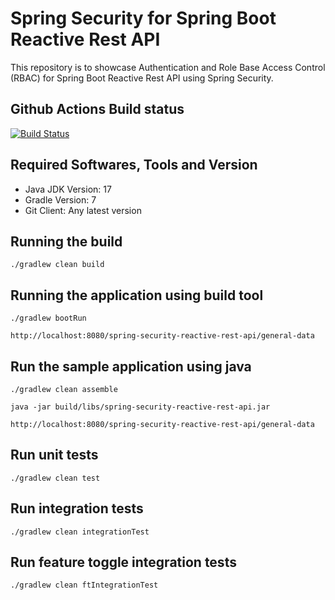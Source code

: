 # Spring Security for Spring Boot Reactive Rest API

This repository is to showcase Authentication and Role Base Access Control (RBAC) for Spring Boot Reactive Rest API using Spring Security.

## Github Actions Build status
[![Build Status](https://github.com/harishkannarao/spring-security-reactive-rest-api/actions/workflows/CI-main.yml/badge.svg)](https://github.com/harishkannarao/spring-security-reactive-rest-api/actions/workflows/CI-main.yml)

## Required Softwares, Tools and Version
* Java JDK Version: 17
* Gradle Version: 7
* Git Client: Any latest version

## Running the build

    ./gradlew clean build
    
## Running the application using build tool

    ./gradlew bootRun

    http://localhost:8080/spring-security-reactive-rest-api/general-data

## Run the sample application using java
    
    ./gradlew clean assemble

    java -jar build/libs/spring-security-reactive-rest-api.jar

    http://localhost:8080/spring-security-reactive-rest-api/general-data

## Run unit tests

    ./gradlew clean test

## Run integration tests

    ./gradlew clean integrationTest

## Run feature toggle integration tests

    ./gradlew clean ftIntegrationTest
